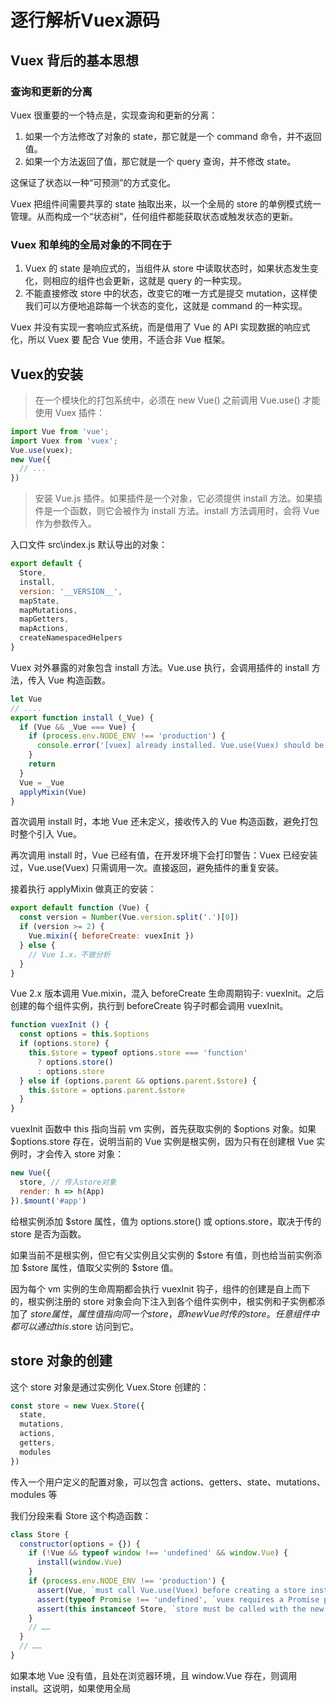 # 逐行解析Vuex源码

## Vuex 背后的基本思想

### 查询和更新的分离
Vuex 很重要的一个特点是，实现查询和更新的分离：

1. 如果一个方法修改了对象的 state，那它就是一个 command 命令，并不返回值。
2. 如果一个方法返回了值，那它就是一个 query 查询，并不修改 state。

这保证了状态以一种“可预测”的方式变化。

Vuex 把组件间需要共享的 state 抽取出来，以一个全局的 store 的单例模式统一管理。从而构成一个“状态树”，任何组件都能获取状态或触发状态的更新。

### Vuex 和单纯的全局对象的不同在于

1. Vuex 的 state 是响应式的，当组件从 store 中读取状态时，如果状态发生变化，则相应的组件也会更新，这就是 query 的一种实现。
2. 不能直接修改 store 中的状态，改变它的唯一方式是提交 mutation，这样使我们可以方便地追踪每一个状态的变化，这就是 command 的一种实现。

Vuex 并没有实现一套响应式系统，而是借用了 Vue 的 API 实现数据的响应式化，所以 Vuex 要 配合 Vue 使用，不适合非 Vue 框架。

## Vuex的安装

> 在一个模块化的打包系统中，必须在 new Vue() 之前调用 Vue.use() 才能使用 Vuex 插件：

```js
import Vue from 'vue';
import Vuex from 'vuex';
Vue.use(vuex);
new Vue({
  // ...
})
```

> 安装 Vue.js 插件。如果插件是一个对象，它必须提供 install 方法。如果插件是一个函数，则它会被作为 install 方法。install 方法调用时，会将 Vue 作为参数传入。

入口文件 src\index.js 默认导出的对象：

```js
export default {
  Store,
  install,
  version: '__VERSION__',
  mapState,
  mapMutations,
  mapGetters,
  mapActions,
  createNamespacedHelpers
}
```
Vuex 对外暴露的对象包含 install 方法。Vue.use 执行，会调用插件的 install 方法，传入 Vue 构造函数。

```js
let Vue
// ....
export function install (_Vue) {
  if (Vue && _Vue === Vue) {
    if (process.env.NODE_ENV !== 'production') {
      console.error('[vuex] already installed. Vue.use(Vuex) should be called only once.')
    }
    return
  }
  Vue = _Vue
  applyMixin(Vue)
}
```
首次调用 install 时，本地 Vue 还未定义，接收传入的 Vue 构造函数，避免打包时整个引入 Vue。

再次调用 install 时，Vue 已经有值，在开发环境下会打印警告：Vuex 已经安装过，Vue.use(Vuex) 只需调用一次。直接返回，避免插件的重复安装。

接着执行 applyMixin 做真正的安装：

```js
export default function (Vue) {
  const version = Number(Vue.version.split('.')[0])
  if (version >= 2) {
    Vue.mixin({ beforeCreate: vuexInit })
  } else {
    // Vue 1.x，不做分析
  }
}
``` 

Vue 2.x 版本调用 Vue.mixin，混入 beforeCreate 生命周期钩子: vuexInit。之后创建的每个组件实例，执行到 beforeCreate 钩子时都会调用 vuexInit。

```js
function vuexInit () {
  const options = this.$options
  if (options.store) {
    this.$store = typeof options.store === 'function'
      ? options.store()
      : options.store
  } else if (options.parent && options.parent.$store) {
    this.$store = options.parent.$store
  }
}
```

vuexInit 函数中 this 指向当前 vm 实例，首先获取实例的 $options 对象。如果 $options.store 存在，说明当前的 Vue 实例是根实例，因为只有在创建根 Vue 实例时，才会传入 store 对象：

```js
new Vue({
  store, // 传入store对象
  render: h => h(App)
}).$mount('#app')
```

给根实例添加 $store 属性，值为 options.store() 或 options.store，取决于传的 store 是否为函数。

如果当前不是根实例，但它有父实例且父实例的 $store 有值，则也给当前实例添加 $store 属性，值取父实例的 $store 值。

因为每个 vm 实例的生命周期都会执行 vuexInit 钩子，组件的创建是自上而下的，根实例注册的 store 对象会向下注入到各个组件实例中，根实例和子实例都添加了 $store 属性，属性值指向同一个 store，即 new Vue 时传的 store。任意组件中都可以通过 this.$store 访问到它。

## store 对象的创建

这个 store 对象是通过实例化 Vuex.Store 创建的：

```js
const store = new Vuex.Store({
  state,
  mutations,
  actions,
  getters,
  modules
})
```
传入一个用户定义的配置对象，可以包含 actions、getters、state、mutations、modules 等

我们分段来看 Store 这个构造函数：

```js
class Store {
  constructor(options = {}) {
    if (!Vue && typeof window !== 'undefined' && window.Vue) {
      install(window.Vue)
    }
    if (process.env.NODE_ENV !== 'production') {
      assert(Vue, `must call Vue.use(Vuex) before creating a store instance.`)
      assert(typeof Promise !== 'undefined', `vuex requires a Promise polyfill in this browser.`)
      assert(this instanceof Store, `store must be called with the new operator.`)
    }
    // ……
  }
  // ……
}
```

如果本地 Vue 没有值，且处在浏览器环境，且 window.Vue 存在，则调用 install。这说明，如果使用全局 <script> 标签引入 Vuex，不需要用户手动调用 Vue.use(Vuex)，它能主动调用 install 安装。

在开发环境中，会执行3个断言函数，如果条件不具备则会抛错。

```js
export function assert (condition, msg) {
  if (!condition) throw new Error(`[vuex] ${msg}`)
}
```
3个断言函数所做的事是：

1. 如果本地 Vue 没有值，抛错：实例化 Store 之前必须调用 Vue.use(Vuex)。
2. 如果 Promise 不能用，抛错：Vuex 需要依赖 Promise。
3. 如果 Store 函数里的 this 不是 Store 实例，抛错：Store 必须用 new 调用。

判断完环境后，往 Store 实例挂载一些属性：

```js
const { plugins = [], strict = false } = options
this._committing = false // 正在commit mutation的标志
this._actions = Object.create(null) // 存放用户定义的所有actions
this._actionSubscribers = [] // action订阅函数集合
this._mutations = Object.create(null) // 存放用户定义的所有mutations
this._wrappedGetters = Object.create(null) // 存放用户定义的所有getters
this._modules = new ModuleCollection(options) // module收集器
this._modulesNamespaceMap = Object.create(null) // 模块命名空间
this._subscribers = [] // 所有mutation的订阅函数
this._watcherVM = new Vue() // Vue实例，利用它的$watch方法来观测变化 
this._makeLocalGettersCache = Object.create(null)//存放生成的本地getters的缓存
// ...
```

其中的重点是：`this._modules = new ModuleCollection(options)`，稍后会仔细介绍 new ModuleCollection 做了什么事，继续看 Store：
 
```js
const store = this
const { dispatch, commit } = this
this.dispatch = function boundDispatch (type, payload) {
  return dispatch.call(store, type, payload)
}
this.commit = function boundCommit (type, payload, options) {
  return commit.call(store, type, payload, options)
}
```

store 变量保存当前 store 实例。并缓存 Store 原型的 dispatch 和 commit 方法。然后给 store 实例添加同名方法，分别实际调用原型的 dispatch 和 commit 方法，这不是多此一举，而是为了保证执行时的 this 始终指向 store 实例。通过形成闭包，store 始终驻留在内存中，可以被引用到。

这样 store.commit/store.dispatch 在别的函数内调用时，this 必然指向 store 实例，比如在 dispatch 里调用 commit，或在 mutation handler 中调用 commit 提交另一个 mutation。

接着看 Store 构造函数：

```js
this.strict = strict // options的strict值赋给实例的strict
const state = this._modules.root.state
installModule(this, state, [], this._modules.root)
resetStoreVM(this, state)
plugins.forEach(plugin => plugin(this))
```

然后获取根 state。this._modules 是 ModuleCollection 的实例，它的 root 其实是根 module 对象，根 module 的 state 属性值是根state。

调用 installModule 进行模块的安装，传入 store 实例、根state、[]、根 module。

调用 resetStoreVM 函数，对 state 进行响应式化处理。

遍历 plugins 数组，逐个调用 Vuex 自己的插件函数，进行插件的安装。

到目前为止，Store 构造函数已经过了一遍。new Store 主要做了三件事：

1. 初始化一些内部属性，重点是 this._modules = new ModuleCollection(options)
2. 执行 installModule，安装模块
3. 执行 resetStoreVM，使store响应式化

我们将逐个细说这三个，我们先看实例化 Store 时配置对象该怎么传：

## Store 对象该怎么传

```js
this._modules = new ModuleCollection(options)

class ModuleCollection {
  constructor (rawRootModule) {
    this.register([], rawRootModule, false)
  }
}
```
new ModuleCollection(options) 会调用 register 函数。
```js
register (path, rawModule, runtime = true) {
  if (process.env.NODE_ENV !== 'production') {
    assertRawModule(path, rawModule)
  }
  // ...
}
```
生产环境下，会调用 assertRawModule 函数，对用户传入的配置对象做规范化校验。

```js
function assertRawModule (path, rawModule) {
  Object.keys(assertTypes).forEach(key => {
    if (!rawModule[key]) return
    const assertOptions = assertTypes[key]
    forEachValue(rawModule[key], (value, type) => {
      assert(
        assertOptions.assert(value),
        makeAssertionMessage(path, key, type, value, assertOptions.expected)
      )
    })
  })
}
```
首先会获取 assertTypes 的自有属性组成的数组，我们看看 assertTypes 对象：

```js
const functionAssert = {
  assert: value => typeof value === 'function',
  expected: 'function'
}
const objectAssert = {
  assert: value => typeof value === 'function' ||
    (typeof value === 'object' && typeof value.handler === 'function'),
  expected: 'function or object with "handler" function'
}
const assertTypes = {
  getters: functionAssert,
  mutations: functionAssert,
  actions: objectAssert
}
```
可见，Object.keys(assertTypes) 就是 ['getters','mutations','actions']

```js
Object.keys(assertTypes).forEach(key => {
    if (!rawModule[key]) return
    const assertOptions = assertTypes[key]
    forEachValue(rawModule[key], (value, type) => {
      assert(
        assertOptions.assert(value),
        makeAssertionMessage(path, key, type, value, assertOptions.expected)
      )
    })
  })
```
遍历该数组，执行回调，首先如果当前配置对象中不存在当前遍历的属性，直接返回。比如配置对象中没有传 actions，则不用校验 actions。
 
否则，获取 assertTypes 对象中对应的属性值，赋给 assertOptions，比如 'getters' 的属性值就是 functionAssert 对象

接着调用 forEachValue 函数对 key 对应的配置对象进行遍历。我们先看看 forEachValue 函数：

```js
export function forEachValue (obj, fn) {
  Object.keys(obj).forEach(key => fn(obj[key], key))
}
```

forEachValue 函数会遍历传入的 obj 对象的自有属性 key，逐个调用 fn。
```js
forEachValue(rawModule[key], (value, type) => {
  assert(
    assertOptions.assert(value),
    makeAssertionMessage(path, key, type, value, assertOptions.expected)
  )
})
```
forEachValue 会遍历 key 对应的属性值对象，执行回调，执行 assert 函数：如果 assertOptions.assert(value) 返回 false，则抛错，错误提示内容由 makeAssertionMessage 函数生成。

当 key 为 'getters'/'mutations'，则 assertOptions.assert 函数为：`value => typeof value === 'function'`

意味着，用户传的 getters 和 mutations 对象中的属性值需要传函数，否则会抛错。

当 key 为 'actions'，则 assertOptions.assert 函数就是：

```js
value => typeof value === 'function' ||
    (typeof value === 'object' && typeof value.handler === 'function')
```

这表明，用户传的 actions 对象中的属性值可以是函数，也可以是包含 handler 函数的对象，否则就会抛错。

所以 assertRawModule 函数校验用来户传入的 getters、mutations、actions 对象，如果没有按要求传就会抛错，给出提示。

## Module 收集

> store 使用单一的状态树，用一个对象包含了全部的应用层级的状态，每个应用将仅仅包含一个 store 实例。

如果应用变得很复杂，store 对象就可能很臃肿。为了解决这个问题，Vuex 允许我们将 store 分割成模块，每个模块都有自己的 state 、mutation、action、getter、甚至是嵌套模块，像下面这样从上至下进行同样方式的分割：

```js
const moduleA = {
  state: { ... },
  mutations: { ... },
  actions: { ... },
  getters: { ... }
}
const moduleB = {
  state: { ... },
  mutations: { ... },
  actions: { ... }
}
const store = new Vuex.Store({
  modules: {
    a: moduleA,
    b: moduleB
  }
})
store.state.a // -> moduleA 的状态
store.state.b // -> moduleB 的状态
```

如果把 store 本身看作是根 module，它有嵌套的子 module，形成一种用配置对象描述的树形结构。模块的收集其实靠 new ModuleCollection 实现的。

```js
class ModuleCollection {
  constructor (rawRootModule) {
    this.register([], rawRootModule, false)
  }
  register (path, rawModule, runtime = true) {
    if (process.env.NODE_ENV !== 'production') {
      assertRawModule(path, rawModule)
    }
    const newModule = new Module(rawModule, runtime)
    if (path.length === 0) {
      this.root = newModule
    } else {
      const parent = this.get(path.slice(0, -1))
      parent.addChild(path[path.length - 1], newModule)
    }
    if (rawModule.modules) {
      forEachValue(rawModule.modules, (rawChildModule, key) => {
        this.register(path.concat(key), rawChildModule, runtime)
      })
    }
  }
  // ...
}
```
register 原型方法接收的 3 个参数：

1. path：路径，是模块配置对象的属性名组成的数组，是模块的唯一标识。像刚刚的例子，根模块的 path 为[]，它的子模块 moduleA 的 path 是 ['a']，子模块 moduleB 的 path 是 ['b']，如果它们各自还有子模块，则 path 就大致形如 ['a','a1']、['b','b1']
2. rawModule：当前模块的配置对象。rawRootModule 就是实例化 Store 时传入的配置对象。我们把创建的 store 对象看作是根 module，它的配置对象看作根 module 的配置对象。
3. runtime 表示是否是一个运行时创建的 module，默认为 true。

```js
this.register([], rawRootModule, false)
```
new ModuleCollection 实际调用 register，传入 []，说明注册的是根 module。rawRootModule 是实例化 Store 时传入的配置对象。

我们分段看 register：

```js
if (process.env.NODE_ENV !== 'production') {
  assertRawModule(path, rawModule) // 对配置对象做规范化校验
}
const newModule = new Module(rawModule, runtime)
if (path.length === 0) {
  this.root = newModule
} else {
  const parent = this.get(path.slice(0, -1))
  parent.addChild(path[path.length - 1], newModule)
}
```

new Module 根据当前的配置对象创建一个 Module 实例，赋给 newModule。后面会详谈 Module 构造函数。

如果 path 是空数组，说明当前注册的是根模块，则把创建的根模块对象赋给当前 ModuleCollection 实例的 root 属性。

如果 path 不是空数组，说明当前注册的是子模块，稍后会讲解。接着：

```js
if (rawModule.modules) {
  forEachValue(rawModule.modules, (rawChildModule, key) => {
    this.register(path.concat(key), rawChildModule, runtime)
  })
}
```
如果当前配置对象传了嵌套子模块，则遍历 modules 对象里的每个子模块名 key，递归调用 register，传入的路径是 path.concat(key)，当前注册的模块的路径拼接上当前遍历的 key，就是子模块的路径。第二个参数是子模块的配置对象。

我们现在捋一捋：实例化 Store 会实例化 MoudleCollection，调用 register 进行根 module 的注册，如果根配置对象配置了嵌套的子模块，会继续调用 register 注册子 module。此时 path 不是空数组，回到刚刚的 else 语句块:

```js
if (path.length === 0) {
  this.root = newModule
} else {
  const parent = this.get(path.slice(0, -1))
  parent.addChild(path[path.length - 1], newModule)
}
```

此时 path 是当前注册的子模块的路径，path.slice(0, -1) 是父模块的 path，传入 get 方法执行，是为了获取该当前子模块的父 module 对象，我们看看 get 方法：

```js
get (path) {
  return path.reduce((module, key) => {
    return module.getChild(key)
  }, this.root)
}
```

reduce 的详细用法参考 [reduce - MDN](https://developer.mozilla.org/zh-CN/docs/Web/JavaScript/Reference/Global_Objects/Array/Reduce)

我们先看一下 getChild 和 addChild 这两个 Module 的原型方法，再回来理解 get。

```js
getChild (key) {
  return this._children[key]
}
addChild (key, module) {
  this._children[key] = module
}
```

getChild 方法返回 this._children[key]，即通过 key 获取到当前 module 的子 module 对象，我们讲 Module 构造函数时会讲 _children 属性。

addChild 方法是给当前 module 的 _children 对象，添加 key 和对应的子模块对象。

回到 get：

```js
get (path) {
  return path.reduce((module, key) => {
    return module.getChild(key)
  }, this.root)
}
```

为方便理解，假设传入 get 的 path 为 ['a','b','c']。reduce 累加器的初始值为根 module，第一次迭代中，执行回调返回模块名为 'a' 的子 module，并且它会作为下次迭代的累加器的值，即传给回调的第一个参数 module，第二次迭代执行返回 'a' 模块下的 'b' 子模块对象，以此类推，最后返回 ['a','b','c'] 对应的模块。

所以 get 方法作用是根据 path 返回对应的 module 对象。

```js
 const parent = this.get(path.slice(0, -1))
 parent.addChild(path[path.length - 1], newModule)
```

path 数组的最后一项，即当前模块名，newModule 是当前模块对象，它们被添加到父模块对象的 _children 对象中。

依靠 module 的 _children 属性，父子模块对象之间建立起联系。一个树形结构的配置对象，转成了一个个散落的有父子关系的 module 对象。

概况来说，new ModuleCollection，做了两件事：

1. 根据未加工的配置对象通过 new Module 创建 module 对象
2. 通过调用 register，建立父子 module 对象之间的联系

new Module 是在 new ModuleCollection 的过程中发生的，先生成模块对象，再建立父子模块对象的联系。

## Module 构造函数

用户定义模块的配置对象传入 new Moudle 执行后，生成 module 对象。

```js
class Module {
  constructor (rawModule, runtime) {
    this.runtime = runtime
    this._children = Object.create(null)
    this._rawModule = rawModule
    const rawState = rawModule.state
    this.state = (typeof rawState === 'function' ? rawState() : rawState) || {}
  }
  get namespaced () {
    return !!this._rawModule.namespaced
  }
  // 原型方法后续会介绍
}
```

Module 的实例会挂载 _children 属性，值为一个用来存放当前模块的子模块对象的对象。会挂载 _rawModule 属性，保存当前模块的配置对象。

先获取配置对象中 state 的属性值 rawState。然后给 Module 实例添加 state 属性，属性值为 rawState() 或 rawState，取决于 rawState 是否为函数，如果当前模块的配置对象没有传 state，则也赋为一个空对象。

和 Vue 组件里的 data 一样，用户声明模块的 state 可以传一个返回一个对象的函数，返回的对象会赋给模块的 state 属性。如果是传的是纯对象，则该 state 对象会通过引用被共享，导致它被修改时，store 或模块间数据相互污染。

因为有时我们可能需要创建一个模块的多个实例，比如，多次 new Store 创建多个 store 实例，或在一个 store 中多次注册同一个模块。

```js
get namespaced () {
  return !!this._rawModule.namespaced
}
```

namespaced 是 Module 的原型属性，代表当前模块是否开启了命名空间，Module 实例读取 namespaced 属性会触发 get 方法，根据模块的配置对象的 namespaced 属性值返回真假。

### installModule

讲完模块对象的创建和模块的收集，接着就是模块的安装，即这句：

```js
installModule(this, state, [], this._modules.root)
```
installModule 其实做了几件事：
1. 往 store._modulesNamespaceMap 对象中存入命名空间和对应的 module
2. 给模块的 state 添加子 state
3. 注册用户配置的 mutation getter 和 action
4. 递归注册子模块

```js
function installModule(store, rootState, path, module, hot) {
  const isRoot = !path.length 
  const namespace = store._modules.getNamespace(path) 
  // ...
}
```

installModule 函数接收什么参数：

- store：new Vuex.Store 时传入的 store 对象。
- rootState：根 state 对象
- path：当前的模块的路径数组
- module：当前模块对象
- hot：是否支持热重载（这里不讨论它）

installModule 代码较长，我们分段来看：

```js
const isRoot = !path.length
const namespace = store._modules.getNamespace(path)
```

变量 isRoot 的真假代表当前模块是否为根模块。接着，调用 getNamespace 根据当前模块的 path 获取当前模块的命名空间。我们看看 getNamespace：

```js
getNamespace (path) {
  let module = this.root
  return path.reduce((namespace, key) => {
    module = module.getChild(key)
    return namespace + (module.namespaced ? key + '/' : '')
  }, '')
}
```
首先获取根模块对象，然后 path.reduce 调用，累加器初始值为''，每次迭代返回的字符串覆盖给 namespace，凡是模块开启了命名空间，就将当前命名空间字符串拼上当前的模块名和'/'，否则拼接''。

迭代结束，namespace 获取到当前模块的命名空间字符串。

继续看 installModule：

```js
if (module.namespaced) {
  if (store._modulesNamespaceMap[namespace] && process.env.NODE_ENV !== 'production') {
    console.error(`[vuex] duplicate namespace ${namespace} for the namespaced module ${path.join('/')}`)
  }
  store._modulesNamespaceMap[namespace] = module
}
```
store._modulesNamespaceMap 对象存放各个开启了命名空间的模块的命名空间字符串，如果当前模块的命名空间字符串已经存在于该对象，则警告提示：重复的命名空间名。

如果不存在，则将命名空间和对应的 module 对象，添加到 _modulesNamespaceMap 对象中。

继续看 installModule 的代码：

```js
if (!isRoot && !hot) {
  const parentState = getNestedState(rootState, path.slice(0, -1))
  const moduleName = path[path.length - 1]
  store._withCommit(() => {
    if (process.env.NODE_ENV !== 'production') {
      if (moduleName in parentState) {
        console.warn(
          `[vuex] state field "${moduleName}" was overridden by a module with the same name at "${path.join('.')}"`
        )
      }
    }
    Vue.set(parentState, moduleName, module.state)
  })
}
```
如果当前模块不是根模块，且非热更新，执行 if 语句块：调用 getNestedState 获取当前模块的父模块的 state。

```js
function getNestedState (state, path) {
  return path.reduce((state, key) => state[key], state)
}
```

父模块的 path 调用 reduce，累加器的初始值为根 state，每次迭代返回出它的子模块的 state，沿着 path 路径，一个个获取子 state，直到获取到当前 state 的父 state。就比如`store.state` >> `store.state.a` >> `store.state.a.b`...

`const moduleName = path[path.length - 1]` 获取到当前模块的模块名

接着调用 store._withCommit，传入回调函数：

```js
store._withCommit(() => {
  if (process.env.NODE_ENV !== 'production') {
    if (moduleName in parentState) {
      console.warn(
        `[vuex] state field "${moduleName}" was overridden by a module with the same name at "${path.join('.')}"`
      )
    }
  }
  Vue.set(parentState, moduleName, module.state)
})
```

回调函数中：开发环境下，假设当前模块名叫 'value'，如果它的父模块 foo 的 state 对象中也有 'value'，当你通过 store.state.foo.value 获取父模块 foo 的 state 的 value 值时，你拿到的却是当前 value 模块的配置对象。父模块的 state 的 value 属性被屏蔽了。

因此，如果模块名已存在于父模块的 state 对象中，会给出报错提示。接着：

`Vue.set(parentState, moduleName, module.state)`

Vue.set 给父模块的 state 对象添加响应式属性，属性名为当前模块名，属性值为模块的 state 对象。于是，读取父模块的 state 对象中的当前模块名，就获得当前模块的 state 值。并且这些 state 属性是响应式的。

所以根 state 对象会添加它的子 state 属性，如果子模块还嵌套子模块，installModule 时会把当前模块的 state 添加到父 state 中。

我们回头看看 _withCommit 这个 Store 的原型方法

```js
_withCommit (fn) {
  const committing = this._committing
  this._committing = true
  fn()
  this._committing = committing
}
```
_withCommit 接收函数 fn，把 store._committing 置为 true，然后执行 fn，再把 store._committing 恢复为原值，保证了 fn 执行过程中 store._committing 始终为 true。

为什么要这么做？Vuex 把所有对 state 的修改 (mutation) 操作都放在 _withCommit 的回调 fn 中进行，以此保证这个过程中 store._committing 为 true，其他时候都为 false。当用户在 mutation 之外修改 state，就便于报错提示。

接下来，生成一个包含本地化的方法和属性的，类似 store 对象那样的对象 local：

```js
const local = module.context = makeLocalContext(store, namespace, path)
```

执行 makeLocalContext 方法，传入 store 对象，当前模块的命名空间，当前 path，返回值赋给 local 和 module.context。

```js
function makeLocalContext (store, namespace, path) {
  const noNamespace = namespace === ''
  const local = {
    // dispatch:....
    // commit:....
  }
  Object.defineProperties(local, {
    getters: {
      // ...
    },
    state: {
      // ...
    }
  })
  return local
}
```

noNamespace 的真假，代表该模块是否开启了命名空间。然后创建对象 local，里面定义 dispatch、commit 方法和 getters 和 state 属性，最后返回出 local 对象。

我们先看 local.dispatch：

```js
const local = {
  dispatch: noNamespace ? store.dispatch : (_type, _payload, _options) => {
    const args = unifyObjectStyle(_type, _payload, _options)
    const { payload, options } = args
    let { type } = args
    if (!options || !options.root) {
      type = namespace + type
      if (process.env.NODE_ENV !== 'production' && !store._actions[type]) {
        console.error(`[vuex] unknown local action type: ${args.type}, global type: ${type}`)
        return
      }
    }
    return store.dispatch(type, payload)
  },
}
```

如果当前模块没有开启命名空间，则 local.dispatch 就取 store.dispatch。后面会仔细讲 store.dispatch。

如果当前模块开启了命名空间，则重新定义 local.dispatch 方法，它可以接收三个参数：
1. _type：即 action 的名称
2. _payload：载荷对象
3. _options：配置对象

参数先传入 unifyObjectStyle 函数做归一化处理，返回值赋给 args：

```js
function unifyObjectStyle (type, payload, options) {
  if (isObject(type) && type.type) {
    options = payload
    payload = type
    type = type.type
  }
  if (process.env.NODE_ENV !== 'production') {
    assert(typeof type === 'string', `expects string as the type, but found ${typeof type}.`)
  }
  return { type, payload, options }
}
```

如果第一个参数传的是对象且有 type 属性，则把传入的第二个参数作为 options，第一个参数作为 payload，type 取第一个参数的 type 属性。如果 type 不是字符串，抛出错误。

最后返回出包含 type, payload, options 的对象，再从中解构出 type, payload, options 变量。

```js
dispatch: noNamespace ? store.dispatch : (_type, _payload, _options) => {  
  const args = unifyObjectStyle(_type, _payload, _options)
  const { payload, options } = args
  let { type } = args
  if (!options || !options.root) {
    type = namespace + type
    if (process.env.NODE_ENV !== 'production' && !store._actions[type]) {
      console.error(`[vuex] unknown local action type: ${args.type}, global type: ${type}`)
      return
    }
  }
  return store.dispatch(type, payload)
},
```

如果 local.dispatch 没有接收到配置对象或没传 root:true，则 type 要加上命名空间字符串作为前缀。如果接收的配置对象中传了 root:true，则 type 不做变动。

如果 store._actions 这个存放已注册的 action 方法的对象中，没有 type 对应的值，说明当前 dispatch 的 action 还没注册，报错提示并直接返回。

最后调用 store.dispatch，传入的 type 是考虑了命名空间的 type。这意味着，local.dispatch 接收到的本地 type 会在函数中转成全局 type，即考虑了命名空间，转而调用 store.dispatch。

接着看 local.commit。如果当前模块没有开启命名空间，则 local.commit 就是 store.commit，否则重新定义 local.commit：

```js
commit: noNamespace ? store.commit : (_type, _payload, _options) => {
  const args = unifyObjectStyle(_type, _payload, _options)
  const { payload, options } = args
  let { type } = args
  if (!options || !options.root) {
    type = namespace + type
    if (process.env.NODE_ENV !== 'production' && !store._mutations[type]) {
      console.error(`[vuex] unknown local mutation type: ${args.type}, global type: ${type}`)
      return
    }
  }
  store.commit(type, payload, options)
}
```

接收 mutation type、载荷对象、配置对象，传入 unifyObjectStyle 做归一化处理。再从返回值中解构出 type, payload, options 变量。

如果 local.commit 没有接收到配置对象或没传 root:true，则 type 字符串要加上命名空间字符串作为前缀，否则 type 不做改动。

接着判断，如果 store._mutations 这个存放已注册的 mutation 方法的对象里，不存在 type 对应的值，报错提示，告诉用户提交的 mutation 不存在，直接返回。

最后调用并返回 store.commit，传入的是考虑了命名空间的 type。这意味着，local.commit 接收到的本地 type 会在函数中转成全局 type，即考虑了命名空间，转而调用 store.commit

```js
Object.defineProperties(local, {
  getters: {
    get: noNamespace
      ? () => store.getters
      : () => makeLocalGetters(store, namespace)
  },
  state: {
    get: () => getNestedState(store.state, path)
  }
})
return local
```

继续给 local 对象添加两个只读的响应式属性：getters 和 state。

读取 local.getters 时，如果当前模块没有开启命名空间，则直接返回 store.getters。如果开启了命名空间，返回 makeLocalGetters 的执行结果，传入的是 store 对象和当前的命名空间。读取 local.state 时，返回当前模块的 state 对象。

看看 makeLocalGetters 函数是如何生成本地 getters 的：

```js
function makeLocalGetters (store, namespace) {
  if (!store._makeLocalGettersCache[namespace]) {
    const gettersProxy = {}
    const splitPos = namespace.length
    Object.keys(store.getters).forEach(type => {
      if (type.slice(0, splitPos) !== namespace) return
      const localType = type.slice(splitPos)
      Object.defineProperty(gettersProxy, localType, {
        get: () => store.getters[type],
        enumerable: true
      })
    })
    store._makeLocalGettersCache[namespace] = gettersProxy
  }
  return store._makeLocalGettersCache[namespace]
}
```
store._makeLocalGettersCache 对象专门缓存模块的命名空间和对应的 getters。

如果该缓存对象已经存在当前命名空间，则直接返回其缓存值，否则，执行if语句块：定义一个空对象 gettersProxy，遍历 store.getters 对象，当前遍历的 type 从开头截取一个命名空间字符串的长度，如果得到的字符串和命名空间字符串不相同，直接返回，继续遍历。

遇到相同的，则获取去掉命名空间前缀的本地 getter 名，将它作为只读属性添加到 gettersProxy 对象中，属性值是 store.getters 中对应的全局 getter。

遍历结束后，gettersProxy 对象就存放了该开启了命名空间的模块下的所有本地 getter 名，和它对应的 getter。

然后将 gettersProxy 赋给 store._makeLocalGettersCache[namespace]。因此 _makeLocalGettersCache 对象中，一个 namespace 对应一个对象，存放该模块下的 getter。

可见，makeLocalGetters 就是根据命名空间在全局 getters 对象中找出当前命名空间对应的模块的所有的 getter，返回一个 key 是本地 getter 名，val 是对应的 getter 的对象。

到此 local 对象填充完毕，里面是为当前模块设置的 dispatch、commit 方法，和 getter 和 state 属性

回到 installModule 函数，接着是对用户配置的 mutation 进行注册，调用 Module 的原型方法 forEachMutation，将回调函数传入执行

```js
module.forEachMutation((mutation, key) => {
  var namespacedType = namespace + key;
  registerMutation(store, namespacedType, mutation, local);
})
```
```js
forEachMutation (fn) {
  if (this._rawModule.mutations) {
    forEachValue(this._rawModule.mutations, fn)
  }
}
```
如果当前模块的配置对象传了 mutations，遍历该 mutations 对象执行回调。回调首先将 type 名加上当前模块的 namespace 作为前缀。然后调用 registerMutation 注册，可见注册 mutation 用的是全局 type。

```js
function registerMutation (store, type, handler, local) {
  const entry = store._mutations[type] || (store._mutations[type] = [])
  entry.push(function wrappedMutationHandler (payload) {
    handler.call(store, local.state, payload)
  })
}
```
结合`registerMutation(store, namespacedType, mutation, local);`来看

registerMutation 函数接收的这 4 个参数：

1. store：new Vuex.Store 创建的 store 实例
2. namespacedType：结合了命名空间字符串的全局 mutation 名
3. mutation：对应的处理函数。
4. local：一个包含为当前模块设置的局部化的 dispatch、commit 方法，和 getters、state 属性的对象

```js
function registerMutation (store, type, handler, local) {
  const entry = store._mutations[type] || (store._mutations[type] = [])
  entry.push(function wrappedMutationHandler (payload) {
    handler.call(store, local.state, payload)
  })
}
```

如果当前遍历的全局 mutation 名在 store._mutations 对象中没有对应的值，则将它添加进去，初始化为空数组，用来存放对应的用户配置的 handler。

接着往数组里推入 handler 的封装函数，handler 执行时的 this 指向 store，且传入 handler 的是 local.state。这样用户在书写 handler 时可以通过 this 引用到 store，通过局部的 state 名能获取到当前模块的 state 值。

遍历完当前模块的 mutations 对象后，store._mutations 对象中，每一个全局 mutation 名，对应一个存放了包裹后的 mutation 函数的数组。这就是 mutation 的注册。

接着是 action 的注册：

```js
module.forEachAction((action, key) => {
  const type = action.root ? key : namespace + key
  const handler = action.handler || action
  registerAction(store, type, handler, local)
})
```
```js
forEachAction (fn) {
  if (this._rawModule.actions) {
    forEachValue(this._rawModule.actions, fn)
  }
}
```
如果当前模块的配置对象传了 actions，则遍历 actions 对象执行 fn。在 fn 中，如果用户配置 action 时没有传 root: true，则 type 为本地的 action 名，如果配置了root: true，则 type 为命名空间字符串加上本地 action 名。

用户配置 action 时，可以传一个包含 handler 的对象，也可以直接传 handler 函数。

调用 registerAction 进行 action 的注册。

```js
function registerAction (store, type, handler, local) {
  const entry = store._actions[type] || (store._actions[type] = [])
  entry.push(function wrappedActionHandler (payload) {
    let res = handler.call(store, {
      dispatch: local.dispatch,
      commit: local.commit,
      getters: local.getters,
      state: local.state,
      rootGetters: store.getters,
      rootState: store.state
    }, payload)
    if (!isPromise(res)) {
      res = Promise.resolve(res)
    }
    if (store._devtoolHook) {
      // ...
    } else {
      return res
    }
  })
}
```
store._actions 对象存放 action 名和对应的 handler，如果该缓存对象中当前 action 名没有对应的值，则初始化为[]。然后向该数组中推入用户传的 handler 的包装函数。

包装函数中，首先调用 handler 函数，返回值赋给 res，执行时的 this 指向 store 对象，handler 接收一个和 store 实例具有相同方法的 context 对象，但 context 的 state getters commit dispatch 是局部化的属性和方法。比如，调用 context.commit 提交模块中的 mutation 时，传入本地 type 即可，即便该模块开启了命名空间。

如果返回值 res 不是 promise 实例，则将它包裹为成功值为 res 的 promise 实例，即用 action handler 经过注册后的函数执行必返回 promise 实例。

接着，对用户配置的 getter 进行注册

```js
module.forEachGetter((getter, key) => {
  const namespacedType = namespace + key
  registerGetter(store, namespacedType, getter, local)
})

forEachGetter (fn) {
  if (this._rawModule.getters) {
    forEachValue(this._rawModule.getters, fn)
  }
}
```
遍历用户给当前模块的配置对象传的 getters 对象，执行回调，在回调中，获取当前模块的命名空间和 getter 名拼接后的字符串，然后调用 registerGetter 注册 getter。

这么看来注册 getter 和 mutation 都是用的全局 type。注册 action，如果没有配置 root:true，也是使用全局 type，否则使用局部的 type。

```js
function registerGetter (store, type, rawGetter, local) {
  if (store._wrappedGetters[type]) {
    if (process.env.NODE_ENV !== 'production') {
      console.error(`[vuex] duplicate getter key: ${type}`)
    }
    return
  }
  store._wrappedGetters[type] = function wrappedGetter (store) {
    return rawGetter(local.state,local.getters,store.state,store.getters)
  }
}
```
注册 getter，如果当前全局 getter 名已经存在于 store._wrappedGetters 对象中，则报错提示：重复的 getter 名字。然后直接返回。如果不是，则往该对象中添加全局 getter 名和对应的封装后的 getter 函数。

用户配置的 rawGetter 函数执行传入的是 local.state, local.getters 和 store.state, store.getters。local.state 是当前模块下的 state。用户书写 getter 函数时，第一个参数拿到的是模块的局部 state。

到此 mutation action getter 注册完毕，来到了 installModule 的最后一步：子模块的安装：

```js
module.forEachChild((child, key) => {
  installModule(store, rootState, path.concat(key), child, hot)
})
forEachChild (fn) {
  forEachValue(this._children, fn)
}
```

遍历当前模块的 _children 数组中所有的子模块对象，递归调用 installModule，传入：store 对象，根state，子模块的 path，子模块对象本身，和 hot。子模块的 mutation、action、getter 也得到注册。


## Store原型方法commit和dispatch
### commit

更改 state 只能通过提交 mutation，mutation 和事件类似：每个 mutation 都有一个事件类型 type 和回调函数 handler，handler 是用户书写的，它接收 local.state 作为第一个参数。

commit 是 Store 的原型方法：

```js
commit (_type, _payload, _options) {
  const {type, payload, options} = unifyObjectStyle(_type, _payload, _options)
  const mutation = { type, payload }
  const entry = this._mutations[type]
  if (!entry) {
    if (process.env.NODE_ENV !== 'production') {
      console.error(`[vuex] unknown mutation type: ${type}`)
    }
    return
  }
  this._withCommit(() => {
    entry.forEach(function commitIterator (handler) {
      handler(payload)
    })
  })
  // ...
}
```
commit 可以接收 3 个参数：

1. _type：要提交的 mutation 的 type 字符串
2. _payload：载荷对象
3. _options：配置对象，比如可以传 root: true，它允许在命名空间模块里提交根的 mutation

我们分段来看看 commit 的代码：

```js
const {type, payload, options} = unifyObjectStyle(_type, _payload, _options)
const mutation = { type, payload }
```

首先，unifyObjectStyle 函数对参数做统一化处理。再解构出 type, payload, options 变量。接着创建一个包含 type 和 payload 的对象 mutation。

```js
const entry = this._mutations[type]
if (!entry) {
  if (process.env.NODE_ENV !== 'production') {
    console.error(`[vuex] unknown mutation type: ${type}`)
  }
  return
}
```
接着获取 store._mutations 对象中的 type 对应的数组，它存放的是该 type 对应的 mutation 处理函数。如果该数组不存在，说明该 mutation 没有注册过，所以无法提交该 mutation，在开发环境下打印警告，并直接返回。

接下来，继续看：

```js
this._withCommit(() => {
  entry.forEach(function commitIterator (handler) {
    handler(payload)
  })
})
```

遍历 store._mutations[type] 数组，执行数组里的 handler，传入用户调用 commit 时传入的 payload。因为 handler 执行是在修改 state，所以要 _withCommit 的包裹保证 store._committing 为 true。

接下来:
```js
this._subscribers
      .slice()
      .forEach(sub => sub(mutation, this.state))
```
store._subscribers 数组存放的是订阅 mutation 的函数，commit 提交 mutation 时，将数组中所有的订阅函数逐个执行，传入{ type, payload }和根state。通过 store.subscribe 方法注册订阅 mutation 的函数，用于追踪 state 的变化。

mutation 中必须是同步操作，即 Vuex 希望全部状态的改变都用同步方式实现。因为这样状态改变后，订阅函数执行，马上就追踪到一个新的状态。如果 mutation 中异步改变状态，订阅函数执行时，异步操作还没执行，状态的改变变得不可追踪。

### dispatch

dispatch 也是 Store 的原型方法，它的作用是分发 action。action 类似于 mutation，不同的是 action 不可以直接更改状态，但可以提交 mutation，且可以包含异步操作。

dispatch 的代码比较长，分段看：

```js
dispatch (_type, _payload) {
  const {type, payload } = unifyObjectStyle(_type, _payload)
  const action = { type, payload }
  const entry = this._actions[type]
  if (!entry) {
    if (process.env.NODE_ENV !== 'production') {
      console.error(`[vuex] unknown action type: ${type}`)
    }
    return
  }
  // ....
}
```
unifyObjectStyle 先做参数做归一化。归一化后的 type, payload 放入一个对象 action

store._actions[type] 是存放 type 对应的 action 方法的数组。如果该数组不存在，说明该 type 的 action 还没注册，报警提示，然后直接返回。

继续：

```js
try {
  this._actionSubscribers
    .slice()
    .filter(sub => sub.before)
    .forEach(sub => sub.before(action, this.state))
} catch (e) {
  if (process.env.NODE_ENV !== 'production') {
    console.warn(`[vuex] error in before action subscribers: `)
    console.error(e)
  }
}
```
遍历 store._actionSubscribers 数组，过滤出存在 before 方法的项，再将所有 before 方法遍历执行。try catch 语句捕获这个过程中的错误。

再接下来：

```js
const result = entry.length > 1
  ? Promise.all(entry.map(handler => handler(payload)))
  : entry[0](payload)
return result.then(res => {
  // ...
  return res
})
```
如果 action type 对应的 handler 有多个，可能每个都用 promise 管控了异步操作。如果只是遍历执行这些处理函数：entry.map(handler => handler(payload))，返回的数组赋给 result，由于这是同步代码，所以 result 数组里的 promise 的状态是 pending，等异步有了结果，result 数组里的 promise 才会改变状态。

而 `Promise.all(entry.map(handler => handler(payload)))` 返回一个 promise 实例，map 返回的数组里所有 promise 都成功或数组里不包含 promise 时，这个 promise 才会成功，如果其中有一个失败了，则该 promise 失败。

Promise.all 返回的 promise 实例赋给 result，起初是 pending 状态，等所有 promise 都有结果了，则 result 也有结果了。

如果 action type 的 handler 只有一个，则执行它，传入 payload，返回值赋给 result。

经过注册后的 action handler 被包裹成一个必定返回 promise 的函数，所以 entry[0](payload) 必返回 promise 实例。因此 result 必定是 promise 实例。

```js
return result.then(res => {
  try {
    this._actionSubscribers
      .filter(sub => sub.after)
      .forEach(sub => sub.after(action, this.state))
  } catch (e) {
    if (process.env.NODE_ENV !== 'production') {
      console.warn(`[vuex] error in after action subscribers: `)
      console.error(e)
    }
  }
  return res
})
```

异步有了结果，promise 成功的话，执行 then 的成功回调，在成功回调中，遍历 store._actionSubscribers 数组，过滤出带有 after 方法的项，遍历执行所有 after 方法，最后返回出 res。

store.dispatch 最后返回 then 返回的 promise。用户可以用它继续 then，并在成功回调中拿到 res。

```js
store.dispatch('actionA').then((res) => {
  // ....
})
```
res 是 actionA 函数返回的 promise 里的成功值，如果 handler 有多个，则它是数组。如果只有一个，则它是单个值。

## resetStoreVM

现在来到实例化 Store 构造函数的核心三件事的最后一件：响应式化 state

```js
resetStoreVM(this, state)
```
为什么要响应变化，因为在各个 Vue 实例里用到 store 的 state 的话，希望每当状态发生变化时，相应的组件会得到更新

传入 resetStoreVM 的 this 是 store 对象，state 是根 state，我们看看 resetStoreVM：

```js
function resetStoreVM (store, state, hot) {
  const oldVm = store._vm
  store.getters = {}
  store._makeLocalGettersCache = Object.create(null)
  const wrappedGetters = store._wrappedGetters
  const computed = {}
  forEachValue(wrappedGetters, (fn, key) => {
    computed[key] = partial(fn, store)
    Object.defineProperty(store.getters, key, {
      get: () => store._vm[key],
      enumerable: true
    })
  })
  // ...
}
```

首先将 store._vm 赋给 oldVm，缓存一下旧的 vm 实例。然后给 store 对象上添加 getters 和 _makeLocalGettersCache 属性，值均为一个空对象，也可以看成重置。

store._wrappedGetters 对象存放已注册的 getter 方法。再定义一个 computed 空对象。遍历 store._wrappedGetters，往 computed 对象添加同名方法，方法值为 partial(fn, store)。

```js
function partial (fn, arg) {
  return () => {
    return fn(arg)
  }
}
```

传入 partial 的是已注册的 getter 方法和 store 对象，返回一个新的函数，新函数实际执行 getter 方法，getter 执行接收 store 对象。

为什么不直接给 computed 对象添加 getter。因为为了形成闭包，getter 在外部调用时，也能引用 partial 函数作用域中的 store 这个私有形参，而 partial 的 store 也通过闭包引用了 resetStoreVM 的私有形参 store，所以 store 不会随着 resetStoreVM 函数执行结束而销毁，继续驻留在内存中了，getter 方法中始终能引用到 store 对象。

接着往 store.getters 这个空对象添加只读属性，属性名是 getter 名，读取返回 store._vm[key]

```js
Object.defineProperty(store.getters, key, {
  get: () => store._vm[key],
  enumerable: true
})
```

问题来了，store._vm 是怎么来的，上面怎么会有 getter 的同名属性？接着看 resetStoreVM 函数：

```js
const silent = Vue.config.silent
Vue.config.silent = true
store._vm = new Vue({
  data: {
    $$state: state
  },
  computed
})
Vue.config.silent = silent
```
首先缓存 Vue.config.silent 的值。然后将 Vue.config.silent 置为 true，new Vue 后将它恢复为原来的值，保证了这期间 Vue 不会打印日志与警告。因为借用 Vue 创建实例的过程可能会存在一些不严格的模式，但不希望因此报错。

$$state 会转成响应式属性，属性值：根 state 会被深度观测，内部嵌套的子 state 也响应式化。

Store 构造函数还有一个 state 原型属性：
，
```js
get state () {
  return this._vm._data.$$state
}
set state (v) {
  if (process.env.NODE_ENV !== 'production') {
    assert(false, `use store.replaceState() to explicit replace store state.`)
  }
}
```
我们知道，安装了 Vuex 后，之后创建的所有 vm 实例能引用到 store 对象。因此读取 vm.$store.state 返回的是 store._vm._data.$$state

我们知道，Vue 把 data 数据挂载到 vm 实例的 _data 上，所以 store._vm._data 访问到的是定义的 data 对象，store._vm._data.$$state 访问的是 data 中的 $$state，即根state。

因此在组件中 vm.$store.state 就能访问到根 state，并且 state 内部的属性是响应式的。

注意：直接设置 store.state 会抛出错误：请使用 replaceState API 进行 state 的替换。

```js
store._vm = new Vue({
  // ...
  computed
})
```
computed 对象作为 computed 选项传入 new Vue，里面存放的 getter 方法被注册为计算属性。这样 store._vm 就代理了 getters，访问 getters 就是访问计算属性。

由前面可知，假如有个 getter 名叫 xxx，resetStoreVM 函数会向 store.getters 对象添加了响应式只读属性 xxx，返回 store._vm.xxx。

因此在组件中访问 vm.$store.getters.xxx，会返回 store._vm.xxx，xxx 已经被注册为 store._vm 的计算属性了，通过 store._vm.xxx 访问到 xxx 的值。

继续看 resetStoreVM：

```js
if (store.strict) {
  enableStrictMode(store)
}
```
如果用户开启严格模式，调用 enableStrictMode 函数，传入 store

```js
function enableStrictMode (store) {
  store._vm.$watch(function () { return this._data.$$state }, () => {
    if (process.env.NODE_ENV !== 'production') {
      assert(store._committing, `do not mutate vuex store state outside mutation handlers.`)
    }
  }, { deep: true, sync: true })
}
```
由 Vue 源码可知，$watch 执行，会执行一次 `function () { return this._data.$$state }` 函数，通过读取数据属性，收集创建出来的 watcher，watcher 监听了 `$$state` 这个属性，配置对象是 `{ deep: true, sync: true }`，意味着它的属性值(根state)会被深度观测，当 state 发生变化时，watcher 的 update 方法执行，会重新求值，并执行 $watch 的回调函数。

在该回调函数中，如果当前 store._committing 为 false，则会抛错。因为 mutation 执行期间之外 _committing 都是 false，严格模式下，state 在 mutation 之外被修改是不允许的。所以 enableStrictMode 函数为 state 创建了一个监听，它被修改时执行回调，警告用户。

接着看 resetStoreVM 的最后一部分：

```js
if (oldVm) {
  if (hot) {
    store._withCommit(() => {
      oldVm._data.$$state = null
    })
  }
  Vue.nextTick(() => oldVm.$destroy())
}
```
如果存在之前创建的旧的 Vue 实例，现在 resetStoreVM 要重新创建的 vm 和 watcher，要销毁旧的 vm 实例，但不希望在同步代码中销毁，会阻塞代码的执行，所以调用 nextTick 方法将销毁的操作放到异步。销毁 vm 实例意味着会将它上面的 watcher 销毁，不再监听 state。

resetStoreVM 函数就看完了。

## 辅助函数的实现

### mapState

在组件中使用 state 数据 xxx 可以通过 this.$store.state.xxx，为了简便，可以将 xxx 声明为当前组件的计算属性。当一个组件需要使用到多个 state 时，逐一声明为计算属性也很麻烦。这时就需要 mapState 辅助函数：
```js
const mapState = normalizeNamespace((namespace, states) => {
  var res = {};
  if (process.env.NODE_ENV !== 'production' && !isValidMap(states)) {
    console.error('[vuex] mapState: mapper parameter must be either an Array or an Object')
  }
  normalizeMap(states).forEach(function (ref) {
    // ...
  });
  return res
});
```

mapState 是 normalizeNamespace 函数的返回值，看看 normalizeNamespace 函数：

```js
function normalizeNamespace (fn) {
  return (namespace, map) => {
    if (typeof namespace !== 'string') {
      map = namespace
      namespace = ''
    } else if (namespace.charAt(namespace.length - 1) !== '/') {
      namespace += '/'
    }
    return fn(namespace, map)
  }
}
```
normalizeNamespace 接收函数 fn，返回新的函数，因此 mapState 指向该新函数。如果 namespace 接收的不是字符串，就把它赋给 map，namespace 赋为''。如果 namespace 是字符串，但末尾字符不是"/" ，会给它的末尾加上"/"。

处理后的 namespace 和 map 传入 fn 执行，mapState 函数最后返回它的执行结果：
```js
const mapState = normalizeNamespace((namespace, states) => {
  var res = {};
  if (process.env.NODE_ENV !== 'production' && !isValidMap(states)) {
    console.error('[vuex] mapState: mapper parameter must be either an Array or an Object')
  }
  normalizeMap(states).forEach(({ key, val }) => {
    // ...
  });
  return res
});
```

fn 执行，规定 states 必须是数组或纯对象，并最后返回 res 对象。因此 mapState 函数返回 res 对象。

继续看回调 fn，normalizeMap(states) 返回了什么？

```js
function normalizeMap (map) {
  if (!isValidMap(map)) return []
  return Array.isArray(map)
    ? map.map(key => ({ key, val: key }))
    : Object.keys(map).map(key => ({ key, val: map[key] }))
}
```
normalizeMap(states) 的 states 即用户调用 mapState 时传入的数组或对象，如果都不是，让它为[]，如果 states 为数组，比如 mapState(['count', 'hhah'])，则将数组每项 key 字符串转成{ key: key, val: key }。

```js
mapState({
  a: state => state.some.nested.module.a,
  b: state => state.some.nested.module.b
})
```

如上，如果 states 是对象，获取对象中的所有属性组成的数组，将数组的每项 key 字符串转成 { key: key, val: map[key] }

可见 normalizeMap 函数将调用 mapState 时传入的 map 转成一个由对象组成的数组。然后对它 forEach 遍历：

```js
normalizeMap(states).forEach(({ key, val }) => {
  res[key] = function mappedState () {
    let state = this.$store.state
    let getters = this.$store.getters
    if (namespace) {
      const module = getModuleByNamespace(this.$store, 'mapState', namespace)
      if (!module) return
      state = module.context.state
      getters = module.context.getters
    }
    return typeof val === 'function'
      ? val.call(this, state, getters)
      : state[val]
  }
  res[key].vuex = true
})
```

forEach 的回调中，key 拿到当前遍历对象中的 key 值，val 拿到对象中的 val 值。然后给 res 对象添加方法，方法名为 key，方法为 mappedState 函数。

mappedState 函数首先获取到全局 state 和 getters 赋给 state 和 getters。如果用户调用 mapState 传了 namespace 字符串，否则它为''，所以如果 namespace 存在，调用 getModuleByNamespace 获取对应的 module 对象。

```js
function getModuleByNamespace (store, helper, namespace) {
  const module = store._modulesNamespaceMap[namespace]
  if (process.env.NODE_ENV !== 'production' && !module) {
    console.error(`[vuex] module namespace not found in ${helper}(): ${namespace}`)
  }
  return module
}
```

我们知道，经过 installModule 后，所有命名空间和它对应的模块对象已经缓存到 store._modulesNamespaceMap。在该对象中找到并返回 namespace 对应的 module。

```js
normalizeMap(states).forEach(({ key, val }) => {
  res[key] = function mappedState () {
    let state = this.$store.state
    let getters = this.$store.getters
    if (namespace) {
      const module = getModuleByNamespace(this.$store, 'mapState', namespace)
      if (!module) return
      state = module.context.state
      getters = module.context.getters
    }
    return typeof val === 'function'
      ? val.call(this, state, getters)
      : state[val]
  }
  res[key].vuex = true
})
```
如果用户 mapstate 传的命名空间没有写对，没有获取到对应的 module，则 mappedState 就直接返回。如果获取到了，则把当前模块的 state 和 getters 覆盖给 state 和 getters，说明如果用户 mapstate 时传了命名空间，并且它有对应的模块，则 state 和 getters 是本地的 state 和 getters。

mappedState 函数会根据 val 是否是函数，返回 val.call(this, state, getters) 或 state[val]

val 是 normalizeMap(states) 数组中当前遍历对象的 val 值，如果它是函数，说明用户调用 mapState 传的是包含函数的对象，则直接调用 val，执行时 this 指向当前 Vue 实例，因为 mapState 调用的环境中，this 指向当前 Vue 实例。val 执行传入 state，getters，说明用户书写 val 函数可以接收到 state 和 getters。

如果 val 不是函数，说明用户调用 mapState 传的是由 state 名组成的数组，那么返回 state 对象中 val 对应的 state 值。

综上可知：mapState 函数的第一个参数可以选传模块的命名空间字符串，第二个参数可以传由 state 名组成的数组，这样 state 名就映射为同名的计算属性。也可以传一个对象，属性是自定义属性名，属性值可以是函数，也可以是 state 名字符串。

mapState 最后返回 res 对象，里面存放的属性名可能是 state 名，或用户自定义的属性名，属性值是 mappedState 函数，函数执行返回 state 对象中对应 state 值，或是 val 函数的执行返回值

因此，你可以这么使用mapState

比如
```js
computed: mapState({
  count: state => state.count,
  countAlias: 'count',  
  countPlus (state) { //没有用箭头函数，因为this要指向当前组件实例
    return state.count + this.localCount
  }
})
```
传入 mapState 的对象就是 map 对象，经过 normalizeMap 的处理，转成由对象{ key, val }组成的数组，遍历该数组，往 res 对象里添加方法，方法名为 key，如果 val 是函数，就直接返回 val 的执行结果，如果不是，就返回 state 中 val 的值。

用户给 mapState 传入的 map 可以是数组，比如：

```js
computed: mapState([
  'count', // 映射 this.count 为 store.state.count
  'xxxxx'
])
```
mapState 会将数组的每项转成 {'count': 'count'} 这样的对象，遍历数组，往 res 对象添加方法，方法名为'count'，方法本身执行返回 store.state.count

mapState 返回的 res 对象，利用对象展开运算符，将里面的方法直接混入到 computed 的选项对象中，且不会影响用户定义别的计算属性：

```js
computed: {
  localComputed () { /* ... */ },
  ...mapState({
    // ...
  })
}
```

带命名空间的模块里的 state 怎么通过 mapState 获取？可以这么写

```js
computed: {
  ...mapState({
    a: state => state.some.nested.module.a,
    b: state => state.some.nested.module.b
  })
},
```
"a"、"b" 是用户起的计算属性名，属性值是返回 state 数据的函数，这样就能绑定带命名空间的模块，但这么写明显比较繁琐。

用户 mapState 时第一个参数可以传模块的空间命名字符串，这样所有的绑定会自动将该模块作为上下文。

```js
computed: {
  ...mapState('some/nested/module', {
    a: state => state.a,
    b: state => state.b
  })
},
```
前面说过，mapState 会根据命名空间获取对应的模块，然后函数中的 state 就不再是全局 state，而被覆盖为对应模块的本地 state，剩下的逻辑和前面一样，传入的 map 对象中的函数的 state 参数拿到的是当前模块的本地 state。

到此 mapState 的内部实现就讲完了。

### mapGetters

和 mapState 的实现很像，就不分段讲了。

```js
const mapGetters = normalizeNamespace((namespace, getters) => {
  const res = {}
  if (process.env.NODE_ENV !== 'production' && !isValidMap(getters)) {
    console.error('[vuex] mapGetters: mapper parameter must be either an Array or an Object')
  }
  normalizeMap(getters).forEach(({ key, val }) => {
    val = namespace + val
    res[key] = function mappedGetter () {
      if (namespace && !getModuleByNamespace(this.$store, 'mapGetters', namespace)) {
        return
      }
      if (process.env.NODE_ENV !== 'production' && !(val in this.$store.getters)) {
        console.error(`[vuex] unknown getter: ${val}`)
        return
      }
      return this.$store.getters[val]
    }
    res[key].vuex = true
  })
  return res
})
```
mapGetters 接收 namespace（可选）和 getters（一个 map 对象），mapGetters 指向 normalizeNamespace 执行返回的函数，mapGetters 执行，实际执行传入 normalizeNamespace 的回调函数。

用户传的 map 对象有两种形式：

1. ['getter1', 'getter2'] 数组项就是真实 getter 名
2. { myGetter1: 'getter1'} myGetter1 是用户起的别名，getter1 是真实 getter 名

回调函数中，首先定义一个待返回的对象 res，将传入的 map 对象经过 normalizeMap 处理成数组，对应上面的例子分别是：

1. [{'getter1':'getter1'}, {'getter2':'getter2'}]
1. [{'myGetter1':'getter1'}]

进行 forEach 遍历数组，key 拿到当前遍历对象里的 key，val 拿到它的 val，如果 mapGetters 时传了命名空间，则 val 字符串要加上命名空间作为前缀。

```js
res[key] = function mappedGetter () {
  if (namespace && !getModuleByNamespace(this.$store, 'mapGetters', namespace)) return
  if (process.env.NODE_ENV !== 'production' && !(val in this.$store.getters)) {
    console.error(`[vuex] unknown getter: ${val}`)
    return
  }
  return this.$store.getters[val]
}
```
往 res 对象中添加方法，方法名为 key，方法值为 mappedGetter 函数，函数执行，如果传了命名空间但没有找到它对应的模块，直接返回。如果 val 不存在于全局 getters 中，说明用户传的 getter 名有误，打印错误提示并返回

上面情况都不出现的话，mappedGetter 返回全局 getters 中 val 对应的 getter，val 是考虑了命名空间的全局 getter 名。

遍历结束后，mapGetters 返回出填充好的 res 对象。通过展开运算符把 res 对象展开到 computed 的选项对象中，被注册为计算属性，可以返回 store.getters 中对应的 getter。

### mapActions
```js
const mapActions = normalizeNamespace((namespace, actions) => {
  const res = {}
  if (process.env.NODE_ENV !== 'production' && !isValidMap(actions)) {
    console.error('[vuex] mapActions: mapper parameter must be either an Array or an Object')
  }
  normalizeMap(actions).forEach(({ key, val }) => {
    res[key] = function mappedAction (...args) {
      // get dispatch function from store
      let dispatch = this.$store.dispatch
      if (namespace) {
        const module = getModuleByNamespace(this.$store, 'mapActions', namespace)
        if (!module) return
        dispatch = module.context.dispatch
      }
      return typeof val === 'function'
        ? val.apply(this, [dispatch].concat(args))
        : dispatch.apply(this.$store, [val].concat(args))
    }
  })
  return res
})
```

和前面俩一样，mapActions 执行，实际执行传入 normalizeNamespace 的回调。

在回调中，首先创建了一个空对象 res。mapActions 接收的 actions 对象必须是数组或纯对象。

normalizeMap 将 mapActions 接收的 action 对象转成一个数组，每项都是 { key, val } 这样的对象，遍历数组，往 res 对象中添加方法：方法名为 action 名，方法值为 mappedAction 函数。res 对象经过展开后注册在 methods 选项对象中，所以该 mappedAction 函数就是一个 method。

args 是 method 所接收的参数数组，这个函数中，首先用 dispatch 变量缓存 store.dispatch 方法，如果 namespace 传了，则根据 namespace 获取对应的模块，获取不到就直接返回，获取到就把 dispatch 覆盖为所找到的模块对应的 dispatch 方法，即本地 dispatch。

最后判断用户传的 map 对象中的 val 是否是函数，如果是，则直接调用并返回，this 指向当前 Vue 实例。如果不是函数，则调用 dispatch 方法，this 指向 store 对象，传入 action 名 val，和作为 method 接收的参数 args。比如，用户会这么写：
```js
methods:{
  ...mapActions(['action1', 'action2']),
  ...mapActions({
    myAction3: 'action3'
  }),
}
```
第一个 mapActions 返回的对象类似：{ 'action1': 函数1, 'action2': 函数2 }

该对象被展开后，混入到 methods 选项对象中，则函数1成为 method，接收的参数数组为 args。

函数1执行，主要是调用 dispatch 来分发该 action。dispatch.apply(this.$store, [val].concat(args))，举例来说：this.$store.dispatch('action1', ...args)

注册为 method 后，就相当于一个用来分发 action1 的 method：

```js
methods：{
  action1(...args){
    // ...
    return this.$store.dispatch('action1', ...args)
  }
}
```
第二个 mapActions 执行返回的对象，会像这样：{ 'myAction3' : 函数3 }。它被展开后混入 methods 的选项对象中，它接收的参数组成了数组 args。

注册为 method 后，就相当于一个用来分发 myAction3 的 method：

```js
methods：{
  myAction3(...args){
    // ...
    return this.$store.dispatch('action3', ...args)
  }
}
```

### mapMutations

```js
const mapMutations = normalizeNamespace((namespace, mutations) => {
  const res = {}
  if (process.env.NODE_ENV !== 'production' && !isValidMap(mutations)) {
    console.error('[vuex] mapMutations: mapper parameter must be either an Array or an Object')
  }
  normalizeMap(mutations).forEach(({ key, val }) => {
    res[key] = function mappedMutation (...args) {
      let commit = this.$store.commit
      if (namespace) {
        const module = getModuleByNamespace(this.$store, 'mapMutations', namespace)
        if (!module) return
        commit = module.context.commit
      }
      return typeof val === 'function'
        ? val.apply(this, [commit].concat(args))
        : commit.apply(this.$store, [val].concat(args))
    }
  })
  return res
})
```
同样的，mapMutations 执行，实际执行 normalizeNamespace 的回调，返回对象 res。

用户可以这么使用 mapMutations：

```js
methods: {
  ...mapMutations(['muta1',  'muta2' ]),
  ...mapMutations({ myMuta3: 'muta3' })
}
```
比如第一个，返回的 res 对象形似: { 'muta1': 函数1 ,  'muta2': 函数2  }

将这个对象展开放入 methods 选项对象中，'muta1' 成为 method 名，method 值为函数1，函数1接收的参数数组为 args

函数1就是 mappedMutation 函数，它首先获取 store.commit，如果用户在 mapMutation 时第一个参数传了模块命名空间字符串，则获取模块的本地 commit，然后执行 commit.apply(this.$store, [val].concat(args))，即 `this.$store.commit('muta1', ...args)`

第二个也类似，相当于注册这样的 method：

```js
methods:{
  myMuta3(...args){
    // ...
    return this.$store.commit('muta3', ...args)
  }
}
```
用户也可以这么使用 mapMutations：

```js
methods: {
  ...mapMutations({
    myMuta4 (commit){
      commit('muta4')
    }
  })
}
```
myMuta4 被注册为 method 名，相当于注册这样的 method：
```js
methods: {
  myMuta4(commit, ...args){
    // ...
    return commit('muta4', ...args)
  }
}
```